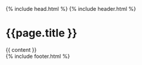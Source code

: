 <!DOCTYPE HTML>
<html dir="ltr" lang="en">
	<head>
	    <title>{{ page.title }} | {{ site.name }}</title>
	    {% include head.html %}
	</head>
	<body>
		{% include header.html %}
        <div class="content">
			<h1>{{page.title }}</h1>
           	{{ content }}
        </div>
        {% include footer.html %}
	</body>
</html>